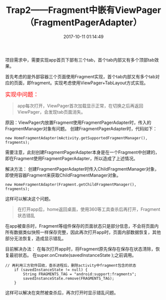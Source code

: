 ﻿---
title: Trap2——Fragment中嵌有ViewPager（FragmentPagerAdapter）
tags:
  - Trap
  - ViewPager
  - Fragment
categories:
  - Android
date: 2017-10-11 01:14:49
---
项目需求中，需要实现app首页下部有三个tab，首个tab内部又有多个顶部tab效果。

首先考虑的是外部容器三个页面使用Fragment实现，首个tab内部又有多个tab对应的页面，即fragment。实现考虑使用ViewPager+TabLayout方式实现。

<!-- more -->

<font color="red" size=4>实现中问题：</font>
> app每次打开，ViewPager首次加载显示正常，在切换之后再返回ViewPager，会发现tab页面消失。

原因：ViewPager内放置Fragment使用FragmentPagerAdapter时，传入的FragmentManager对象有问题。
创建FragmentPagerAdapter时，代码如下：

    new HomeFragmentAdapter(mActivity.getSupportedFragmentManager(), fragments);

 需要注意，此刻创建FragmentPagerAdapter本身是在一个Fragment中创建的，即在Fragment使用FragmentPagerAdapter，所以造成了上述情况。

解决方法：
创建FragmentPagerAdapter时传入ChildFragmentManager对象，即使用容器Fragment来获取ChildFragmentManager对象。

    new HomeFragmentAdapter(Fragment.getChildFragmentManager(), fragments);

这样可以解决这个问题。

> 在打开app后，home返回桌面，使用360等工具查杀后再打开，Fragment状态错乱

在app被查杀时，Fragment等组件保存的页面状态只是部分信息，不会将页面内所有数据类似快照一样保存完整，因此再次打开app时，页面内部数据恢复，其他部分无法恢复，造成显示错乱。

目前解决办法：
在每次打开app时，将Fragment原先保存在保存在状态清除，恢复最初状态。
在super.onCreate(savedInstanceState );之前调用。

    // 再利用三方软件回收，查杀进程后，删除activity中fragment包含的状态
        if (savedInstanceState != null) {
            String FRAGMENTS_TAG = "android:support:fragments";
            savedInstanceState.remove(FRAGMENTS_TAG);
        }

这样可以解决在突然被查杀后，再次打开时显示错乱问题。
